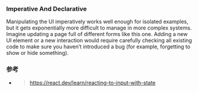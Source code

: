
### Imperative And Declarative

Manipulating the UI imperatively works well enough for isolated examples, but it gets exponentially more difficult to manage in more complex systems. Imagine updating a page full of different forms like this one. Adding a new UI element or a new interaction would require carefully checking all existing code to make sure you haven’t introduced a bug (for example, forgetting to show or hide something).




### 参考
* > https://react.dev/learn/reacting-to-input-with-state